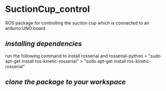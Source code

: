 # SuctionCup_control
ROS package for controlling the suction cup which is connected to an arduino UNO board

## *installing dependencies*
  run the following command to install rosserial and rosserial-python
    > "sudo apt-get install ros-kinetic-rosserial"
    > "sudo apt-get install ros-kinetic-rosserial"
  
## *clone the package to your workspace*


